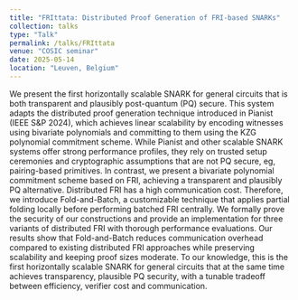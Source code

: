 ```yaml
---
title: "FRIttata: Distributed Proof Generation of FRI-based SNARKs"
collection: talks
type: "Talk"
permalink: /talks/FRIttata
venue: "COSIC seminar"
date: 2025-05-14
location: "Leuven, Belgium"
---
```


We present the first horizontally scalable SNARK for general circuits that is both transparent and plausibly post-quantum (PQ) secure. This system adapts the distributed proof generation technique introduced in Pianist (IEEE S&P 2024), which achieves linear scalability by encoding witnesses using bivariate polynomials and committing to them using the KZG polynomial commitment scheme. While Pianist and other scalable SNARK systems offer strong performance profiles, they rely on trusted setup ceremonies and cryptographic assumptions that are not PQ secure, eg, pairing-based primitives. In contrast, we present a bivariate polynomial commitment scheme based on FRI, achieving a transparent and plausibly PQ alternative. Distributed FRI has a high communication cost. Therefore, we introduce Fold-and-Batch, a customizable technique that applies partial folding locally before performing batched FRI centrally. We formally prove the security of our constructions and provide an implementation for three variants of distributed FRI with thorough performance evaluations. Our results show that Fold-and-Batch reduces communication overhead compared to existing distributed FRI approaches while preserving scalability and keeping proof sizes moderate. To our knowledge, this is the first horizontally scalable SNARK for general circuits that at the same time achieves transparency, plausible PQ security, with a tunable tradeoff between efficiency, verifier cost and communication.
